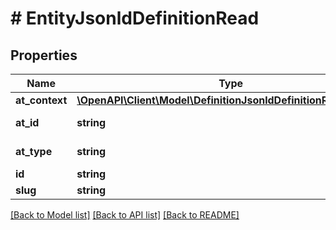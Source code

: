 # # EntityJsonldDefinitionRead

## Properties

Name | Type | Description | Notes
------------ | ------------- | ------------- | -------------
**at_context** | [**\OpenAPI\Client\Model\DefinitionJsonldDefinitionReadContext**](DefinitionJsonldDefinitionReadContext.md) |  | [optional]
**at_id** | **string** |  | [optional] [readonly]
**at_type** | **string** |  | [optional] [readonly]
**id** | **string** |  | [optional]
**slug** | **string** |  | [optional]

[[Back to Model list]](../../README.md#models) [[Back to API list]](../../README.md#endpoints) [[Back to README]](../../README.md)
